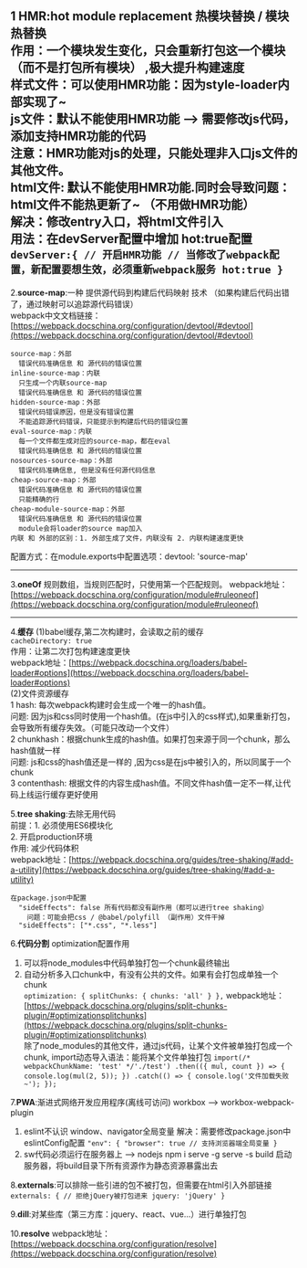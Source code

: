 1 **HMR**:hot module replacement 热模块替换 / 模块热替换<br>
作用：一个模块发生变化，只会重新打包这一个模块（而不是打包所有模块） ,极大提升构建速度<br>
**样式文件**：可以使用HMR功能：因为style-loader内部实现了~ <br>
**js文件**：默认不能使用HMR功能 --> 需要修改js代码，添加支持HMR功能的代码<br>
注意：HMR功能对js的处理，只能处理非入口js文件的其他文件。<br>
**html文件**: 默认不能使用HMR功能.同时会导致问题：html文件不能热更新了~ （不用做HMR功能）<br>
解决：修改entry入口，将html文件引入<br>
用法：在devServer配置中增加 hot:true配置<br>
`devServer:{
// 开启HMR功能
// 当修改了webpack配置，新配置要想生效，必须重新webpack服务
hot:true
}`<br>
---------------------------------------------------------------------------------------
2.**source-map**:一种 提供源代码到构建后代码映射 技术 （如果构建后代码出错了，通过映射可以追踪源代码错误）<br>
webpack中文文档链接：[https://webpack.docschina.org/configuration/devtool/#devtool](https://webpack.docschina.org/configuration/devtool/#devtool)<br>

    source-map：外部
      错误代码准确信息 和 源代码的错误位置
    inline-source-map：内联
      只生成一个内联source-map
      错误代码准确信息 和 源代码的错误位置
    hidden-source-map：外部
      错误代码错误原因，但是没有错误位置
      不能追踪源代码错误，只能提示到构建后代码的错误位置
    eval-source-map：内联
      每一个文件都生成对应的source-map，都在eval
      错误代码准确信息 和 源代码的错误位置
    nosources-source-map：外部
      错误代码准确信息, 但是没有任何源代码信息
    cheap-source-map：外部
      错误代码准确信息 和 源代码的错误位置 
      只能精确的行
    cheap-module-source-map：外部
      错误代码准确信息 和 源代码的错误位置 
      module会将loader的source map加入
    内联 和 外部的区别：1. 外部生成了文件，内联没有 2. 内联构建速度更快
配置方式：在module.exports中配置选项：devtool: 'source-map'<br>

-------------------------------------------------------------------------------------
3.**oneOf** 规则数组，当规则匹配时，只使用第一个匹配规则。
webpack地址：[https://webpack.docschina.org/configuration/module#ruleoneof](https://webpack.docschina.org/configuration/module#ruleoneof)

-------------------------------------------------------------------------------------
4.**缓存**
(1)babel缓存,第二次构建时，会读取之前的缓存<br>
    `cacheDirectory: true`
    <br>作用：让第二次打包构建速度更快<br>
webpack地址：[https://webpack.docschina.org/loaders/babel-loader#options](https://webpack.docschina.org/loaders/babel-loader#options) <br>
(2)文件资源缓存<br>
    1 hash: 每次webpack构建时会生成一个唯一的hash值。<br>
    问题: 因为js和css同时使用一个hash值。(在js中引入的css样式),如果重新打包，会导致所有缓存失效。（可能只改动一个文件）<br>
    2 chunkhash：根据chunk生成的hash值。如果打包来源于同一个chunk，那么hash值就一样<br>
    问题: js和css的hash值还是一样的 ,因为css是在js中被引入的，所以同属于一个chunk <br>
    3 contenthash: 根据文件的内容生成hash值。不同文件hash值一定不一样,让代码上线运行缓存更好使用<br>

5.**tree shaking**:去除无用代码<br>
前提：1. 必须使用ES6模块化 <br>
     2. 开启production环境<br>
作用: 减少代码体积<br>
webpack地址：[https://webpack.docschina.org/guides/tree-shaking/#add-a-utility](https://webpack.docschina.org/guides/tree-shaking/#add-a-utility)

    在package.json中配置 
      "sideEffects": false 所有代码都没有副作用（都可以进行tree shaking）
        问题：可能会把css / @babel/polyfill （副作用）文件干掉
      "sideEffects": ["*.css", "*.less"]

6.**代码分割**
optimization配置作用
1. 可以将node_modules中代码单独打包一个chunk最终输出<br>
2. 自动分析多入口chunk中，有没有公共的文件。如果有会打包成单独一个chunk<br>
`optimization: {
    splitChunks: {
       chunks: 'all'
    }
},`
webpack地址：[https://webpack.docschina.org/plugins/split-chunks-plugin/#optimizationsplitchunks](https://webpack.docschina.org/plugins/split-chunks-plugin/#optimizationsplitchunks)
<br>除了node_modules的其他文件，通过js代码，让某个文件被单独打包成一个chunk, import动态导入语法：能将某个文件单独打包
   `import(/* webpackChunkName: 'test' */'./test')
   .then(({ mul, count }) => {
   console.log(mul(2, 5));
   })
   .catch(() => {
   console.log('文件加载失败~');
   });`

7.**PWA**:渐进式网络开发应用程序(离线可访问)
workbox --> workbox-webpack-plugin
1. eslint不认识 window、navigator全局变量
   解决：需要修改package.json中eslintConfig配置
   `"env": {
   "browser": true // 支持浏览器端全局变量
   }`<br>
2. sw代码必须运行在服务器上
   --> nodejs
   npm i serve -g
   serve -s build 启动服务器，将build目录下所有资源作为静态资源暴露出去<br>

8.**externals**:可以排除一些引进的包不被打包，但需要在html引入外部链接<br>
`externals: {
// 拒绝jQuery被打包进来
jquery: 'jQuery'
}`
<br>

9.**dill**:对某些库（第三方库：jquery、react、vue...）进行单独打包<br>

10.**resolve**
webpack地址：[https://webpack.docschina.org/configuration/resolve](https://webpack.docschina.org/configuration/resolve)
